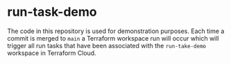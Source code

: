 # run-task-demo

The code in this repository is used for demonstration purposes. Each time a commit is merged to `main` a Terraform workspace run will occur which will trigger all run tasks that have been associated with the `run-take-demo` workspace in  Terraform Cloud.